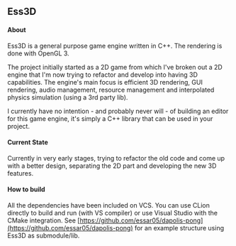 ## Ess3D

#### About

Ess3D is a general purpose game engine written in C++. The rendering is done with OpenGL 3. 

The project initially started as a 2D game from which I've broken out a 2D engine that I'm now trying to refactor and develop into having 3D capabilities. The engine's main focus is efficient 3D rendering, GUI rendering, audio management, resource management and interpolated physics simulation (using a 3rd party lib).

I currently have no intention - and probably never will - of building an editor for this game engine, it's simply a C++ library that can be used in your project.

#### Current State

Currently in very early stages, trying to refactor the old code and come up with a better design, separating the 2D part and developing the new 3D features.

#### How to build

All the dependencies have been included on VCS. You can use CLion directly to build and run (with VS compiler) or use Visual Studio with the CMake integration. See [https://github.com/essar05/dapolis-pong](https://github.com/essar05/dapolis-pong) for an example structure using Ess3D as submodule/lib.

